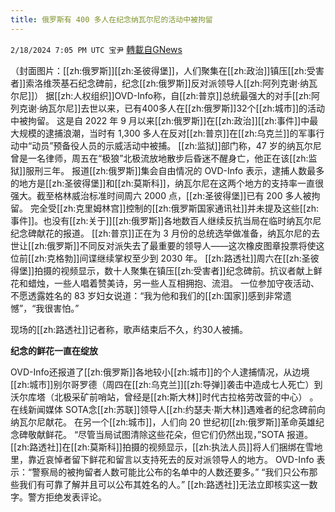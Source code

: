 ```yaml
---
title: 俄罗斯有 400 多人在纪念纳瓦尔尼的活动中被拘留
---
```

`2/18/2024 7:05 PM UTC 宝尹` [轉載自GNews](https://gnews.org/articles/2320815)

（封面图片：[[zh:俄罗斯]][[zh:圣彼得堡]]，人们聚集在[[zh:政治]]镇压[[zh:受害者]]索洛维茨基石纪念碑前，纪念[[zh:俄罗斯]]反对派领导人[[zh:阿列克谢·纳瓦尔尼]]）
据[[zh:人权组织]]OVD-Info称，自[[zh:普京]]总统最强大的对手[[zh:阿列克谢·纳瓦尔尼]]去世以来，已有400多人在[[zh:俄罗斯]]32个[[zh:城市]]的活动中被拘留。
这是自 2022 年 9 月以来[[zh:俄罗斯]]在[[zh:政治]][[zh:事件]]中最大规模的逮捕浪潮，当时有 1,300 多人在反对[[zh:普京]]在[[zh:乌克兰]]的军事行动中“动员”预备役人员的示威活动中被捕。
[[zh:监狱]]部门称，47 岁的纳瓦尔尼曾是一名律师，周五在“极狼”北极流放地散步后昏迷不醒身亡，他正在该[[zh:监狱]]服刑三年。
报道[[zh:俄罗斯]]集会自由情况的 OVD-Info 表示，逮捕人数最多的地方是[[zh:圣彼得堡]]和[[zh:莫斯科]]，纳瓦尔尼在这两个地方的支持率一直很强大。截至格林威治标准时间周六 2000 点，[[zh:圣彼得堡]]已有 200 多人被拘留。
完全受[[zh:克里姆林宫]]控制的[[zh:俄罗斯国家通讯社]]并未提及这些[[zh:事件]]。也没有[[zh:关于]][[zh:俄罗斯]]各地数百人继续反抗当局在临时纳瓦尔尼纪念碑献花的报道。
[[zh:普京]]正在为 3 月份的总统选举做准备，纳瓦尔尼的去世让[[zh:俄罗斯]]不同反对派失去了最重要的领导人——这次橡皮图章投票将使这位前[[zh:克格勃]]间谍继续掌权至少到 2030 年。
[[zh:路透社]]周六在[[zh:圣彼得堡]]拍摄的视频显示，数十人聚集在镇压[[zh:受害者]]纪念碑前。抗议者献上鲜花和蜡烛，一些人唱着赞美诗，另一些人互相拥抱、流泪。
一位参加守夜活动、不愿透露姓名的 83 岁妇女说道：“我为他和我们的[[zh:国家]]感到非常遗憾”，“我很害怕。”

现场的[[zh:路透社]]记者称，歌声结束后不久，约30人被捕。

**纪念的鲜花一直在绽放**

OVD-Info还报道了[[zh:俄罗斯]]各地较小[[zh:城市]]的个人逮捕情况，从边境[[zh:城市]]别尔哥罗德（周四在[[zh:乌克兰]][[zh:导弹]]袭击中造成七人死亡）到沃尔库塔（北极采矿前哨站，曾经是[[zh:斯大林]]时代古拉格劳改营的中心） 。
在线新闻媒体 SOTA​​​​​​​​​​​​​​​​​​​​​​​​​​​​念[[zh:苏联]]领导人[[zh:约瑟夫·斯大林]]遇难者的纪念碑前向纳瓦尔尼献花。
在另一个[[zh:城市]]，人们向 20 世纪初[[zh:俄罗斯]]革命英雄纪念碑敬献鲜花。
“尽管当局试图清除这些花朵，但它们仍然出现，”SOTA 报道。
[[zh:路透社]]在[[zh:莫斯科]]拍摄的视频显示，[[zh:执法人员]]将人们捆绑在雪地里，靠近哀悼者留下鲜花和留言以支持死去的反对派领导人的地方。
OVD-Info 表示：“警察局的被拘留者人数可能比公布的名单中的人数还要多。” “我们只公布那些我们有可靠了解并且可以公布其姓名的人。”
[[zh:路透社]]无法立即核实这一数字。警方拒绝发表评论。





